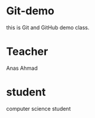 # Git-demo
this is Git and GitHub demo class.

# Teacher
 Anas Ahmad

 # student
 computer science student
